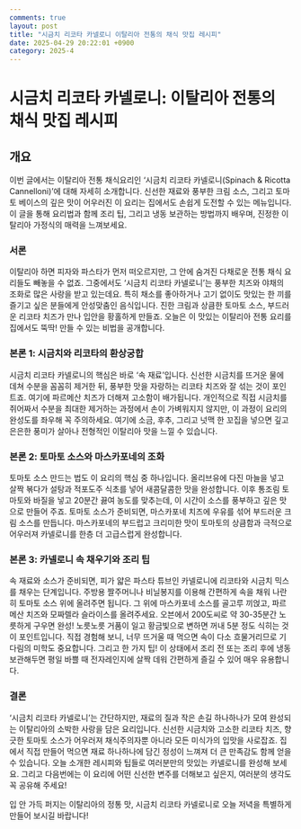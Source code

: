 ```yaml
---
comments: true
layout: post
title: "시금치 리코타 카넬로니 이탈리아 전통의 채식 맛집 레시피"
date: 2025-04-29 20:22:01 +0900
category: 2025-4
---
```


# 시금치 리코타 카넬로니: 이탈리아 전통의 채식 맛집 레시피

## 개요  
이번 글에서는 이탈리아 전통 채식요리인 ‘시금치 리코타 카넬로니(Spinach & Ricotta Cannelloni)’에 대해 자세히 소개합니다. 신선한 재료와 풍부한 크림 소스, 그리고 토마토 베이스의 깊은 맛이 어우러진 이 요리는 집에서도 손쉽게 도전할 수 있는 메뉴입니다. 이 글을 통해 요리법과 함께 조리 팁, 그리고 냉동 보관하는 방법까지 배우며, 진정한 이탈리아 가정식의 매력을 느껴보세요.

### 서론  
이탈리아 하면 피자와 파스타가 먼저 떠오르지만, 그 안에 숨겨진 다채로운 전통 채식 요리들도 빼놓을 수 없죠. 그중에서도 ‘시금치 리코타 카넬로니’는 풍부한 치즈와 야채의 조화로 많은 사랑을 받고 있는데요. 특히 채소를 좋아하거나 고기 없이도 맛있는 한 끼를 즐기고 싶은 분들에게 안성맞춤인 음식입니다. 진한 크림과 상큼한 토마토 소스, 부드러운 리코타 치즈가 만나 입안을 황홀하게 만들죠. 오늘은 이 맛있는 이탈리아 전통 요리를 집에서도 뚝딱! 만들 수 있는 비법을 공개합니다.

### 본론 1: 시금치와 리코타의 환상궁합  
시금치 리코타 카넬로니의 핵심은 바로 ‘속 재료’입니다. 신선한 시금치를 뜨거운 물에 데쳐 수분을 꼼꼼히 제거한 뒤, 풍부한 맛을 자랑하는 리코타 치즈와 잘 섞는 것이 포인트죠. 여기에 파르메산 치즈가 더해져 고소함이 배가됩니다. 개인적으로 직접 시금치를 쥐어짜서 수분을 최대한 제거하는 과정에서 손이 가벼워지지 않지만, 이 과정이 요리의 완성도를 좌우해 꼭 주의하세요. 여기에 소금, 후추, 그리고 넛맥 한 꼬집을 넣으면 깊고 은은한 풍미가 살아나 전형적인 이탈리아 맛을 느낄 수 있습니다.

### 본론 2: 토마토 소스와 마스카포네의 조화  
토마토 소스 만드는 법도 이 요리의 핵심 중 하나입니다. 올리브유에 다진 마늘을 넣고 살짝 볶다가 설탕과 적포도주 식초를 넣어 새콤달콤한 맛을 완성합니다. 이후 통조림 토마토와 바질을 넣고 20분간 끓여 농도를 맞추는데, 이 시간이 소스를 풍부하고 깊은 맛으로 만들어 주죠. 토마토 소스가 준비되면, 마스카포네 치즈에 우유를 섞어 부드러운 크림 소스를 만듭니다. 마스카포네의 부드럽고 크리미한 맛이 토마토의 상큼함과 극적으로 어우러져 카넬로니를 한층 더 고급스럽게 완성합니다.

### 본론 3: 카넬로니 속 채우기와 조리 팁  
속 재료와 소스가 준비되면, 피가 얇은 파스타 튜브인 카넬로니에 리코타와 시금치 믹스를 채우는 단계입니다. 주방용 짤주머니나 비닐봉지를 이용해 간편하게 속을 채워 나란히 토마토 소스 위에 올려주면 됩니다. 그 위에 마스카포네 소스를 골고루 끼얹고, 파르메산 치즈와 모짜렐라 슬라이스를 올려주세요. 오븐에서 200도씨로 약 30-35분간 노릇하게 구우면 완성! 노릇노릇 거품이 일고 황금빛으로 변하면 꺼내 5분 정도 식히는 것이 포인트입니다. 직접 경험해 보니, 너무 뜨거울 때 먹으면 속이 다소 흐물거리므로 기다림의 미학도 중요합니다. 그리고 한 가지 팁! 이 상태에서 조리 전 또는 조리 후에 냉동 보관해두면 평일 바쁠 때 전자레인지에 살짝 데워 간편하게 즐길 수 있어 매우 유용합니다.

### 결론  
‘시금치 리코타 카넬로니’는 간단하지만, 재료의 질과 작은 손길 하나하나가 모여 완성되는 이탈리아의 소박한 사랑을 담은 요리입니다. 신선한 시금치와 고소한 리코타 치즈, 향긋한 토마토 소스가 어우러져 채식주의자뿐 아니라 모든 미식가의 입맛을 사로잡죠. 집에서 직접 만들어 먹으면 재료 하나하나에 담긴 정성이 느껴져 더 큰 만족감도 함께 얻을 수 있습니다. 오늘 소개한 레시피와 팁들로 여러분만의 맛있는 카넬로니를 완성해 보세요. 그리고 다음번에는 이 요리에 어떤 신선한 변주를 더해보고 싶은지, 여러분의 생각도 꼭 공유해 주세요!

입 안 가득 퍼지는 이탈리아의 정통 맛, 시금치 리코타 카넬로니로 오늘 저녁을 특별하게 만들어 보시길 바랍니다!